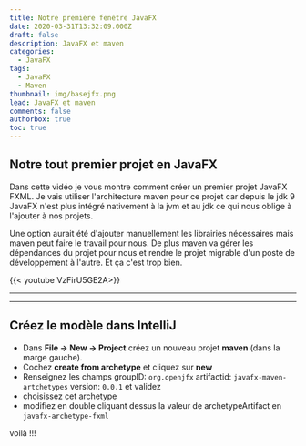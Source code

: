 ```yaml
---
title: Notre première fenêtre JavaFX
date: 2020-03-31T13:32:09.000Z
draft: false
description: JavaFX et maven
categories:
  - JavaFX
tags:
  - JavaFX
  - Maven
thumbnail: img/basejfx.png
lead: JavaFX et maven
comments: false
authorbox: true
toc: true
---
```

## Notre tout premier projet en JavaFX

Dans cette vidéo je vous montre comment créer un premier projet JavaFX FXML.
Je vais utiliser l'architecture maven pour ce projet car depuis le jdk 9 JavaFX n'est plus intégré nativement à la jvm et au jdk ce qui nous oblige à l'ajouter à nos projets.

Une option aurait été d'ajouter manuellement les librairies nécessaires mais maven peut faire le travail pour nous. De plus maven va gérer les dépendances du projet pour nous et rendre le projet migrable d'un poste de développement à l'autre. Et ça c'est trop bien.

{{< youtube VzFirU5GE2A>}}

---
---

## Créez le modèle dans IntelliJ

- Dans **File -> New -> Project** créez un nouveau projet **maven** (dans la marge gauche).
- Cochez **create from archetype** et cliquez sur **new**
- Renseignez les champs groupID: `org.openjfx` artifactid: `javafx-maven-artchetypes` version: `0.0.1` et validez
- choisissez cet archetype
- modifiez en double cliquant dessus la valeur de archetypeArtifact en `javafx-archetype-fxml`

voilà !!!

